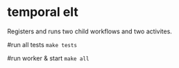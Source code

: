 # temporal elt 
Registers and runs two child workflows and two activites. 

#run all tests 
```make tests```

#run worker & start 
```make all```


